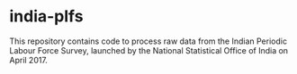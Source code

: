 # india-plfs

This repository contains code to process raw data from the Indian Periodic Labour Force Survey, launched by the National Statistical Office of India on April 2017. 